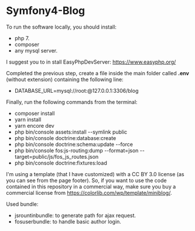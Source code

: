 # Symfony4-Blog

To run the software locally, you should install:
- php 7. 
- composer 
- any mysql server.

I suggest you to in stall EasyPhpDevServer: https://www.easyphp.org/

Completed the previous step, create a file inside the main folder called <b>.env</b> (without extension) containing the following line:
- DATABASE_URL=mysql://root:@127.0.0.1:3306/blog

Finally, run the following commands from the terminal:
- composer install
- yarn install
- yarn encore dev
- php bin/console assets:install --symlink public
- php bin/console doctrine:database:create
- php bin/console doctrine:schema:update --force
- php bin/console fos:js-routing:dump --format=json --target=public/js/fos_js_routes.json
- php bin/console doctrine:fixtures:load


I'm using a template (that I have customized) with a CC BY 3.0 license (as you can see from the page footer). So, if you want to use the code contained in this repository in a commercial way, make sure you buy a commercial license from https://colorlib.com/wp/template/miniblog/.

Used bundle:
- jsrountinbundle: to generate path for ajax request.
- fosuserbundle: to handle basic author login.
